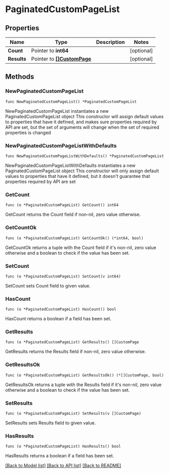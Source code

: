 # PaginatedCustomPageList

## Properties

Name | Type | Description | Notes
------------ | ------------- | ------------- | -------------
**Count** | Pointer to **int64** |  | [optional] 
**Results** | Pointer to [**[]CustomPage**](CustomPage.md) |  | [optional] 

## Methods

### NewPaginatedCustomPageList

`func NewPaginatedCustomPageList() *PaginatedCustomPageList`

NewPaginatedCustomPageList instantiates a new PaginatedCustomPageList object
This constructor will assign default values to properties that have it defined,
and makes sure properties required by API are set, but the set of arguments
will change when the set of required properties is changed

### NewPaginatedCustomPageListWithDefaults

`func NewPaginatedCustomPageListWithDefaults() *PaginatedCustomPageList`

NewPaginatedCustomPageListWithDefaults instantiates a new PaginatedCustomPageList object
This constructor will only assign default values to properties that have it defined,
but it doesn't guarantee that properties required by API are set

### GetCount

`func (o *PaginatedCustomPageList) GetCount() int64`

GetCount returns the Count field if non-nil, zero value otherwise.

### GetCountOk

`func (o *PaginatedCustomPageList) GetCountOk() (*int64, bool)`

GetCountOk returns a tuple with the Count field if it's non-nil, zero value otherwise
and a boolean to check if the value has been set.

### SetCount

`func (o *PaginatedCustomPageList) SetCount(v int64)`

SetCount sets Count field to given value.

### HasCount

`func (o *PaginatedCustomPageList) HasCount() bool`

HasCount returns a boolean if a field has been set.

### GetResults

`func (o *PaginatedCustomPageList) GetResults() []CustomPage`

GetResults returns the Results field if non-nil, zero value otherwise.

### GetResultsOk

`func (o *PaginatedCustomPageList) GetResultsOk() (*[]CustomPage, bool)`

GetResultsOk returns a tuple with the Results field if it's non-nil, zero value otherwise
and a boolean to check if the value has been set.

### SetResults

`func (o *PaginatedCustomPageList) SetResults(v []CustomPage)`

SetResults sets Results field to given value.

### HasResults

`func (o *PaginatedCustomPageList) HasResults() bool`

HasResults returns a boolean if a field has been set.


[[Back to Model list]](../README.md#documentation-for-models) [[Back to API list]](../README.md#documentation-for-api-endpoints) [[Back to README]](../README.md)


